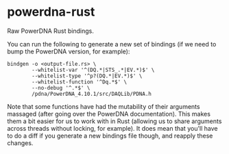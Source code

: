 # powerdna-rust

Raw PowerDNA Rust bindings.

You can run the following to generate a new set of bindings (if we need to bump the PowerDNA version, for example):

```shell script
bindgen -o <output-file.rs> \
        --whitelist-var '^(DQ.*|STS_.*|EV.*)$' \
        --whitelist-type '^p?(DQ.*|EV.*)$' \
        --whitelist-function '^Dq.*$' \
        --no-debug '^.*$' \
        /pdna/PowerDNA_4.10.1/src/DAQLib/PDNA.h
```

Note that some functions have had the mutability of their arguments massaged (after going over the PowerDNA
documentation). This makes them a bit easier for us to work with in Rust (allowing us to share arguments across
threads without locking, for example). It does mean that you'll have to do a diff if you generate a new bindings
file though, and reapply these changes.
